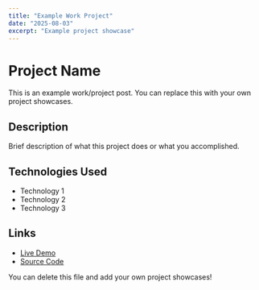 ```yaml
---
title: "Example Work Project"
date: "2025-08-03"
excerpt: "Example project showcase"
---
```


# Project Name

This is an example work/project post. You can replace this with your own project showcases.

## Description

Brief description of what this project does or what you accomplished.

## Technologies Used

- Technology 1
- Technology 2
- Technology 3

## Links

- [Live Demo](#)
- [Source Code](#)

You can delete this file and add your own project showcases!
